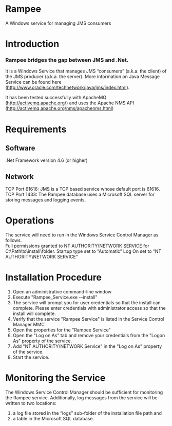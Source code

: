 # Rampee
A Windows service for managing JMS consumers  

# Introduction

### Rampee bridges the gap between JMS and .Net.  

It is a Windows Service that manages JMS “consumers” (a.k.a. the client) of the JMS producer (a.k.a. the server).  More information on Java Message Service can be found here (http://www.oracle.com/technetwork/java/jms/index.html). 

It has been tested successfully with ApacheMQ (http://activemq.apache.org/) and uses the Apache NMS API (http://activemq.apache.org/nms/apachenms.html)

# Requirements

## Software 

.Net Framework version 4.6 (or higher)

## Network

TCP Port 61616: JMS is a TCP based service whose default port is 61616.   
TCP Port 1433: The Rampee database uses a Microsoft SQL server for storing messages and logging events.

# Operations

The service will need to run in the Windows Service Control Manager as follows.  
Full permissions granted to NT AUTHORITY\NETWORK SERVICE for C:\Path\to\install\folder.
Startup type set to “Automatic”
Log On set to “NT AUTHORITY\NETWORK SERVICE”

# Installation Procedure

1. Open an administrative command-line window
2. Execute "Rampee_Service.exe --install"
3. The service will prompt you for user credentials so that the install can complete. Please enter credentials with administrator access so that the install will complete.
4. Verify that the service "Rampee Service" is listed in the Service Control Manager MMC
5. Open the properties for the "Rampee Service"
6. Open the "Log on As" tab and remove your credentials from the "Logon As" property of the service.
7. Add "NT AUTHORITY\NETWORK Service" in the "Log on As" property of the service.
8. Start the service.

# Monitoring the Service

The Windows Service Control Manager should be sufficient for monitoring the Rampee service.  Additionally, log messages from the service will be written to two locations: 

1) a log file stored in the “logs” sub-folder of the installation file path 
and 
2) a table in the Microsoft SQL database.
